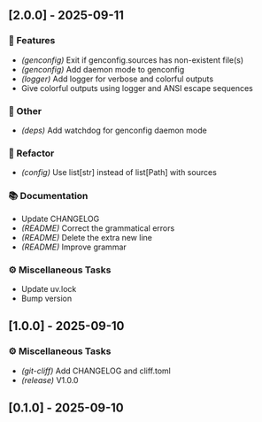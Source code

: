 ## [2.0.0] - 2025-09-11

### 🚀 Features

- *(genconfig)* Exit if genconfig.sources has non-existent file(s)
- *(genconfig)* Add daemon mode to genconfig
- *(logger)* Add logger for verbose and colorful outputs
- Give colorful outputs using logger and ANSI escape sequences

### 💼 Other

- *(deps)* Add watchdog for genconfig daemon mode

### 🚜 Refactor

- *(config)* Use list\[str\] instead of list\[Path\] with sources

### 📚 Documentation

- Update CHANGELOG
- *(README)* Correct the grammatical errors
- *(README)* Delete the extra new line
- *(README)* Improve grammar

### ⚙️ Miscellaneous Tasks

- Update uv.lock
- Bump version
## [1.0.0] - 2025-09-10

### ⚙️ Miscellaneous Tasks

- *(git-cliff)* Add CHANGELOG and cliff.toml
- *(release)* V1.0.0
## [0.1.0] - 2025-09-10

